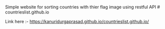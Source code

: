 Simple website for sorting countries with thier flag image using restful API # countrieslist.github.io

Link here :- https://kanuridurgaprasad.github.io/countrieslist.github.io/
